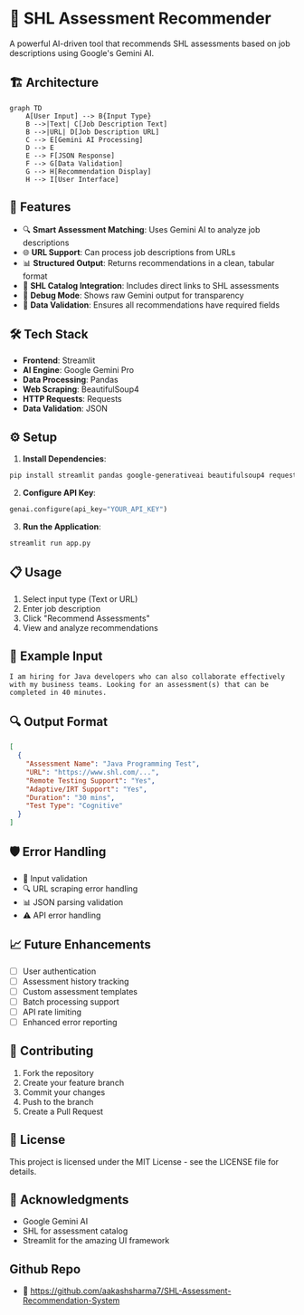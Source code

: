# 🧠 SHL Assessment Recommender

A powerful AI-driven tool that recommends SHL assessments based on job descriptions using Google's Gemini AI.

## 🏗️ Architecture

```mermaid
graph TD
    A[User Input] --> B{Input Type}
    B -->|Text| C[Job Description Text]
    B -->|URL| D[Job Description URL]
    C --> E[Gemini AI Processing]
    D --> E
    E --> F[JSON Response]
    F --> G[Data Validation]
    G --> H[Recommendation Display]
    H --> I[User Interface]
```

## 🚀 Features

- 🔍 **Smart Assessment Matching**: Uses Gemini AI to analyze job descriptions
- 🌐 **URL Support**: Can process job descriptions from URLs
- 📊 **Structured Output**: Returns recommendations in a clean, tabular format
- 🔗 **SHL Catalog Integration**: Includes direct links to SHL assessments
- 🧪 **Debug Mode**: Shows raw Gemini output for transparency
- 🔄 **Data Validation**: Ensures all recommendations have required fields

## 🛠️ Tech Stack

- **Frontend**: Streamlit
- **AI Engine**: Google Gemini Pro
- **Data Processing**: Pandas
- **Web Scraping**: BeautifulSoup4
- **HTTP Requests**: Requests
- **Data Validation**: JSON

## ⚙️ Setup

1. **Install Dependencies**:
```bash
pip install streamlit pandas google-generativeai beautifulsoup4 requests
```

2. **Configure API Key**:
```python
genai.configure(api_key="YOUR_API_KEY")
```

3. **Run the Application**:
```bash
streamlit run app.py
```

## 📋 Usage

1. Select input type (Text or URL)
2. Enter job description
3. Click "Recommend Assessments"
4. View and analyze recommendations

## 🧪 Example Input

```text
I am hiring for Java developers who can also collaborate effectively with my business teams. Looking for an assessment(s) that can be completed in 40 minutes.
```

## 🔍 Output Format

```json
[
  {
    "Assessment Name": "Java Programming Test",
    "URL": "https://www.shl.com/...",
    "Remote Testing Support": "Yes",
    "Adaptive/IRT Support": "Yes",
    "Duration": "30 mins",
    "Test Type": "Cognitive"
  }
]
```

## 🛡️ Error Handling

- 🔄 Input validation
- 🔍 URL scraping error handling
- 📊 JSON parsing validation
- ⚠️ API error handling

## 📈 Future Enhancements

- [ ] User authentication
- [ ] Assessment history tracking
- [ ] Custom assessment templates
- [ ] Batch processing support
- [ ] API rate limiting
- [ ] Enhanced error reporting

## 🤝 Contributing

1. Fork the repository
2. Create your feature branch
3. Commit your changes
4. Push to the branch
5. Create a Pull Request

## 📝 License

This project is licensed under the MIT License - see the LICENSE file for details.

## 🙏 Acknowledgments

- Google Gemini AI
- SHL for assessment catalog
- Streamlit for the amazing UI framework 

## Github Repo

- 🔗 https://github.com/aakashsharma7/SHL-Assessment-Recommendation-System